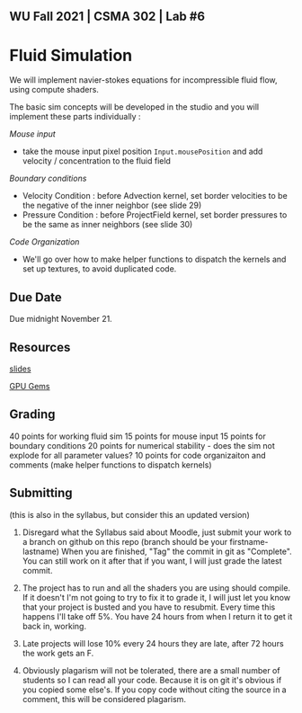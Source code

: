 WU Fall 2021 | CSMA 302 | Lab #6
---
# Fluid Simulation

We will implement navier-stokes equations for incompressible fluid flow, using compute shaders.

The basic sim concepts will be developed in the studio and you will implement these parts individually :

*Mouse input*

 - take the mouse input pixel position `Input.mousePosition` and add velocity / concentration to the fluid field
 
*Boundary conditions*

 - Velocity Condition : before Advection kernel, set border velocities to be the negative of the inner neighbor (see slide 29)
 - Pressure Condition : before ProjectField kernel, set border pressures to be the same as inner neighbors (see slide 30)

*Code Organization*

 - We'll go over how to make helper functions to dispatch the kernels and set up textures, to avoid duplicated code.

## Due Date

Due midnight November 21.

## Resources

[slides](https://docs.google.com/presentation/d/1xJB5mM8XYn44ucQRyh1mzvH4k4dz85qVFZ5OYxjK-JM/edit?usp=sharing)

[GPU Gems]( https://developer.download.nvidia.com/books/HTML/gpugems/gpugems_ch38.html)

## Grading

40 points for working fluid sim
15 points for mouse input
15 points for boundary conditions 
20 points for numerical stability - does the sim not explode for all parameter values?
10 points for code organizaiton and comments (make helper functions to dispatch kernels)


## Submitting 
(this is also in the syllabus, but consider this an updated version)

1. Disregard what the Syllabus said about Moodle, just submit your work to a branch on github on this repo (branch should be your firstname-lastname)
When you are finished, "Tag" the commit in git as "Complete". You can still work on it after that if you want, I will just grade the latest commit.

2. The project has to run and all the shaders you are using should compile. If it doesn't I'm not going to try to fix it to grade it, I will just let you know that your project is busted and you have to resubmit.  Every time this happens I'll take off 5%. You have 24 hours from when I return it to get it back in, working. 

3. Late projects will lose 10% every 24 hours they are late, after 72 hours the work gets an F. 

4. Obviously plagarism will not be tolerated, there are a small number of students so I can read all your code. Because it is on git it's obvious if you copied some else's. If you copy code without citing the source in a comment, this will be considered plagarism. 
